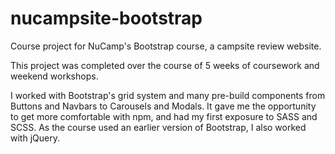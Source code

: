 # nucampsite-bootstrap

Course project for NuCamp's Bootstrap course, a campsite review website.

This project was completed over the course of 5 weeks of coursework and weekend workshops.

I worked with Bootstrap's grid system and many pre-build components from Buttons and Navbars to Carousels and Modals. It gave me the opportunity to get more comfortable with npm, and had my first exposure to SASS and SCSS. As the course used an earlier version of Bootstrap, I also worked with jQuery.
